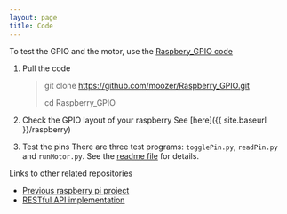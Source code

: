 ```yaml
---
layout: page
title: Code
---
```



To test the GPIO and the motor, use the [Raspbery_GPIO code](https://github.com/moozer/Raspberry_GPIO)

1. Pull the code

    > git clone https://github.com/moozer/Raspberry_GPIO.git
    >
    > cd Raspberry_GPIO

2. Check the GPIO layout of your raspberry
    See [here]({{ site.baseurl }}/raspberry)

3. Test the pins
    There are three test programs: `togglePin.py`, `readPin.py` and `runMotor.py`.
    See the [readme file](https://github.com/moozer/Raspberry_GPIO/blob/master/readme.md) for details.

Links to other related repositories

* [Previous raspberry pi project](https://github.com/moozer/busstalk)
* [RESTful API implementation](https://github.com/moozer/restex)
